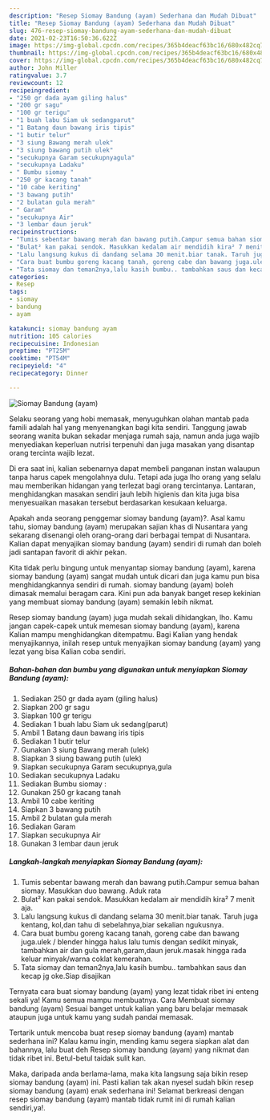 ```yaml
---
description: "Resep Siomay Bandung (ayam) Sederhana dan Mudah Dibuat"
title: "Resep Siomay Bandung (ayam) Sederhana dan Mudah Dibuat"
slug: 476-resep-siomay-bandung-ayam-sederhana-dan-mudah-dibuat
date: 2021-02-23T16:50:36.622Z
image: https://img-global.cpcdn.com/recipes/365b4deacf63bc16/680x482cq70/siomay-bandung-ayam-foto-resep-utama.jpg
thumbnail: https://img-global.cpcdn.com/recipes/365b4deacf63bc16/680x482cq70/siomay-bandung-ayam-foto-resep-utama.jpg
cover: https://img-global.cpcdn.com/recipes/365b4deacf63bc16/680x482cq70/siomay-bandung-ayam-foto-resep-utama.jpg
author: John Miller
ratingvalue: 3.7
reviewcount: 12
recipeingredient:
- "250 gr dada ayam giling halus"
- "200 gr sagu"
- "100 gr terigu"
- "1 buah labu Siam uk sedangparut"
- "1 Batang daun bawang iris tipis"
- "1 butir telur"
- "3 siung Bawang merah ulek"
- "3 siung bawang putih ulek"
- "secukupnya Garam secukupnyagula"
- "secukupnya Ladaku"
- " Bumbu siomay "
- "250 gr kacang tanah"
- "10 cabe keriting"
- "3 bawang putih"
- "2 bulatan gula merah"
- " Garam"
- "secukupnya Air"
- "3 lembar daun jeruk"
recipeinstructions:
- "Tumis sebentar bawang merah dan bawang putih.Campur semua bahan siomay. Masukkan duo bawang. Aduk rata"
- "Bulat² kan pakai sendok. Masukkan kedalam air mendidih kira² 7 menit aja."
- "Lalu langsung kukus di dandang selama 30 menit.biar tanak. Taruh juga kentang, kol,dan tahu di sebelahnya,biar sekalian ngukusnya."
- "Cara buat bumbu goreng kacang tanah, goreng cabe dan bawang juga.ulek / blender hingga halus lalu tumis dengan sedikit minyak, tambahkan air dan gula merah,garam,daun jeruk.masak hingga rada keluar minyak/warna coklat kemerahan."
- "Tata siomay dan teman2nya,lalu kasih bumbu.. tambahkan saus dan kecap jg oke.Siap disajikan"
categories:
- Resep
tags:
- siomay
- bandung
- ayam

katakunci: siomay bandung ayam 
nutrition: 105 calories
recipecuisine: Indonesian
preptime: "PT25M"
cooktime: "PT54M"
recipeyield: "4"
recipecategory: Dinner

---
```



![Siomay Bandung (ayam)](https://img-global.cpcdn.com/recipes/365b4deacf63bc16/680x482cq70/siomay-bandung-ayam-foto-resep-utama.jpg)

Selaku seorang yang hobi memasak, menyuguhkan olahan mantab pada famili adalah hal yang menyenangkan bagi kita sendiri. Tanggung jawab seorang  wanita bukan sekadar menjaga rumah saja, namun anda juga wajib menyediakan keperluan nutrisi terpenuhi dan juga masakan yang disantap orang tercinta wajib lezat.

Di era  saat ini, kalian sebenarnya dapat membeli panganan instan walaupun tanpa harus capek mengolahnya dulu. Tetapi ada juga lho orang yang selalu mau memberikan hidangan yang terlezat bagi orang tercintanya. Lantaran, menghidangkan masakan sendiri jauh lebih higienis dan kita juga bisa menyesuaikan masakan tersebut berdasarkan kesukaan keluarga. 



Apakah anda seorang penggemar siomay bandung (ayam)?. Asal kamu tahu, siomay bandung (ayam) merupakan sajian khas di Nusantara yang sekarang disenangi oleh orang-orang dari berbagai tempat di Nusantara. Kalian dapat menyajikan siomay bandung (ayam) sendiri di rumah dan boleh jadi santapan favorit di akhir pekan.

Kita tidak perlu bingung untuk menyantap siomay bandung (ayam), karena siomay bandung (ayam) sangat mudah untuk dicari dan juga kamu pun bisa menghidangkannya sendiri di rumah. siomay bandung (ayam) boleh dimasak memalui beragam cara. Kini pun ada banyak banget resep kekinian yang membuat siomay bandung (ayam) semakin lebih nikmat.

Resep siomay bandung (ayam) juga mudah sekali dihidangkan, lho. Kamu jangan capek-capek untuk memesan siomay bandung (ayam), karena Kalian mampu menghidangkan ditempatmu. Bagi Kalian yang hendak menyajikannya, inilah resep untuk menyajikan siomay bandung (ayam) yang lezat yang bisa Kalian coba sendiri.

<!--inarticleads1-->

##### Bahan-bahan dan bumbu yang digunakan untuk menyiapkan Siomay Bandung (ayam):

1. Sediakan 250 gr dada ayam (giling halus)
1. Siapkan 200 gr sagu
1. Siapkan 100 gr terigu
1. Sediakan 1 buah labu Siam uk sedang(parut)
1. Ambil 1 Batang daun bawang iris tipis
1. Sediakan 1 butir telur
1. Gunakan 3 siung Bawang merah (ulek)
1. Siapkan 3 siung bawang putih (ulek)
1. Siapkan secukupnya Garam secukupnya,gula
1. Sediakan secukupnya Ladaku
1. Sediakan  Bumbu siomay :
1. Gunakan 250 gr kacang tanah
1. Ambil 10 cabe keriting
1. Siapkan 3 bawang putih
1. Ambil 2 bulatan gula merah
1. Sediakan  Garam
1. Siapkan secukupnya Air
1. Gunakan 3 lembar daun jeruk




<!--inarticleads2-->

##### Langkah-langkah menyiapkan Siomay Bandung (ayam):

1. Tumis sebentar bawang merah dan bawang putih.Campur semua bahan siomay. Masukkan duo bawang. Aduk rata
1. Bulat² kan pakai sendok. Masukkan kedalam air mendidih kira² 7 menit aja.
1. Lalu langsung kukus di dandang selama 30 menit.biar tanak. Taruh juga kentang, kol,dan tahu di sebelahnya,biar sekalian ngukusnya.
1. Cara buat bumbu goreng kacang tanah, goreng cabe dan bawang juga.ulek / blender hingga halus lalu tumis dengan sedikit minyak, tambahkan air dan gula merah,garam,daun jeruk.masak hingga rada keluar minyak/warna coklat kemerahan.
1. Tata siomay dan teman2nya,lalu kasih bumbu.. tambahkan saus dan kecap jg oke.Siap disajikan




Ternyata cara buat siomay bandung (ayam) yang lezat tidak ribet ini enteng sekali ya! Kamu semua mampu membuatnya. Cara Membuat siomay bandung (ayam) Sesuai banget untuk kalian yang baru belajar memasak ataupun juga untuk kamu yang sudah pandai memasak.

Tertarik untuk mencoba buat resep siomay bandung (ayam) mantab sederhana ini? Kalau kamu ingin, mending kamu segera siapkan alat dan bahannya, lalu buat deh Resep siomay bandung (ayam) yang nikmat dan tidak ribet ini. Betul-betul taidak sulit kan. 

Maka, daripada anda berlama-lama, maka kita langsung saja bikin resep siomay bandung (ayam) ini. Pasti kalian tak akan nyesel sudah bikin resep siomay bandung (ayam) enak sederhana ini! Selamat berkreasi dengan resep siomay bandung (ayam) mantab tidak rumit ini di rumah kalian sendiri,ya!.


